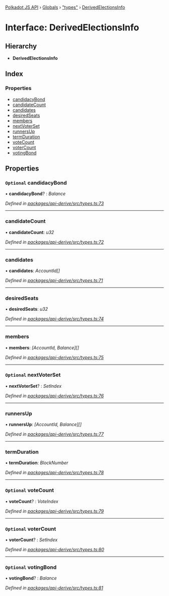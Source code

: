 [Polkadot JS API](../README.md) › [Globals](../globals.md) › ["types"](../modules/_types_.md) › [DerivedElectionsInfo](_types_.derivedelectionsinfo.md)

# Interface: DerivedElectionsInfo

## Hierarchy

* **DerivedElectionsInfo**

## Index

### Properties

* [candidacyBond](_types_.derivedelectionsinfo.md#optional-candidacybond)
* [candidateCount](_types_.derivedelectionsinfo.md#candidatecount)
* [candidates](_types_.derivedelectionsinfo.md#candidates)
* [desiredSeats](_types_.derivedelectionsinfo.md#desiredseats)
* [members](_types_.derivedelectionsinfo.md#members)
* [nextVoterSet](_types_.derivedelectionsinfo.md#optional-nextvoterset)
* [runnersUp](_types_.derivedelectionsinfo.md#runnersup)
* [termDuration](_types_.derivedelectionsinfo.md#termduration)
* [voteCount](_types_.derivedelectionsinfo.md#optional-votecount)
* [voterCount](_types_.derivedelectionsinfo.md#optional-votercount)
* [votingBond](_types_.derivedelectionsinfo.md#optional-votingbond)

## Properties

### `Optional` candidacyBond

• **candidacyBond**? : *Balance*

*Defined in [packages/api-derive/src/types.ts:73](https://github.com/polkadot-js/api/blob/64ff226535/packages/api-derive/src/types.ts#L73)*

___

###  candidateCount

• **candidateCount**: *u32*

*Defined in [packages/api-derive/src/types.ts:72](https://github.com/polkadot-js/api/blob/64ff226535/packages/api-derive/src/types.ts#L72)*

___

###  candidates

• **candidates**: *AccountId[]*

*Defined in [packages/api-derive/src/types.ts:71](https://github.com/polkadot-js/api/blob/64ff226535/packages/api-derive/src/types.ts#L71)*

___

###  desiredSeats

• **desiredSeats**: *u32*

*Defined in [packages/api-derive/src/types.ts:74](https://github.com/polkadot-js/api/blob/64ff226535/packages/api-derive/src/types.ts#L74)*

___

###  members

• **members**: *[AccountId, Balance][]*

*Defined in [packages/api-derive/src/types.ts:75](https://github.com/polkadot-js/api/blob/64ff226535/packages/api-derive/src/types.ts#L75)*

___

### `Optional` nextVoterSet

• **nextVoterSet**? : *SetIndex*

*Defined in [packages/api-derive/src/types.ts:76](https://github.com/polkadot-js/api/blob/64ff226535/packages/api-derive/src/types.ts#L76)*

___

###  runnersUp

• **runnersUp**: *[AccountId, Balance][]*

*Defined in [packages/api-derive/src/types.ts:77](https://github.com/polkadot-js/api/blob/64ff226535/packages/api-derive/src/types.ts#L77)*

___

###  termDuration

• **termDuration**: *BlockNumber*

*Defined in [packages/api-derive/src/types.ts:78](https://github.com/polkadot-js/api/blob/64ff226535/packages/api-derive/src/types.ts#L78)*

___

### `Optional` voteCount

• **voteCount**? : *VoteIndex*

*Defined in [packages/api-derive/src/types.ts:79](https://github.com/polkadot-js/api/blob/64ff226535/packages/api-derive/src/types.ts#L79)*

___

### `Optional` voterCount

• **voterCount**? : *SetIndex*

*Defined in [packages/api-derive/src/types.ts:80](https://github.com/polkadot-js/api/blob/64ff226535/packages/api-derive/src/types.ts#L80)*

___

### `Optional` votingBond

• **votingBond**? : *Balance*

*Defined in [packages/api-derive/src/types.ts:81](https://github.com/polkadot-js/api/blob/64ff226535/packages/api-derive/src/types.ts#L81)*
